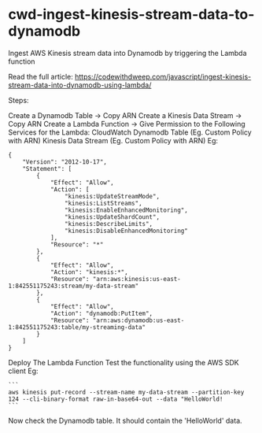 # cwd-ingest-kinesis-stream-data-to-dynamodb
Ingest AWS Kinesis stream data into Dynamodb by triggering the Lambda function

Read the full article: https://codewithdweep.com/javascript/ingest-kinesis-stream-data-into-dynamodb-using-lambda/

Steps:

Create a Dynamodb Table -> Copy ARN
Create a Kinesis Data Stream -> Copy ARN
Create a Lambda Function -> 
	Give Permission to the Following Services for the Lambda:
      		CloudWatch
      		Dynamodb Table (Eg. Custom Policy with ARN)
      		Kinesis Data Stream (Eg. Custom Policy with ARN)
	Eg:

```
{
	"Version": "2012-10-17",
	"Statement": [
		{
			"Effect": "Allow",
			"Action": [
				"kinesis:UpdateStreamMode",
				"kinesis:ListStreams",
				"kinesis:EnableEnhancedMonitoring",
				"kinesis:UpdateShardCount",
				"kinesis:DescribeLimits",
				"kinesis:DisableEnhancedMonitoring"
			],
			"Resource": "*"
		},
		{
			"Effect": "Allow",
			"Action": "kinesis:*",
			"Resource": "arn:aws:kinesis:us-east-1:842551175243:stream/my-data-stream"
		},
		{
			"Effect": "Allow",
			"Action": "dynamodb:PutItem",
			"Resource": "arn:aws:dynamodb:us-east-1:842551175243:table/my-streaming-data"
		}
	]
}
```
  Deploy The Lambda Function
  Test the functionality using the AWS SDK client
    Eg: 
    
    ```
    aws kinesis put-record --stream-name my-data-stream --partition-key 124 --cli-binary-format raw-in-base64-out --data "HelloWorld!
    ```
    
  Now check the Dynamodb table. It should contain the 'HelloWorld' data.
